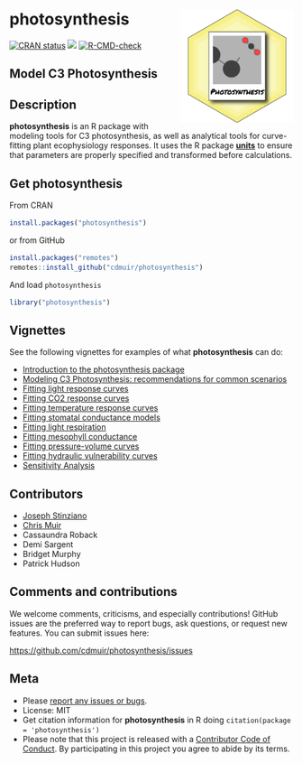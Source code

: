
<!-- README.md is generated from README.Rmd. Please edit that file -->

# photosynthesis <img src="man/figures/logo.png" align="right" height="200" width="200"/>

<!-- badges: start -->

[![CRAN
status](https://www.r-pkg.org/badges/version/photosynthesis)](https://cran.r-project.org/package=photosynthesis)
[![](https://cranlogs.r-pkg.org/badges/photosynthesis)](https://cran.r-project.org/package=photosynthesis)
[![R-CMD-check](https://github.com/cdmuir/photosynthesis/actions/workflows/R-CMD-check.yaml/badge.svg)](https://github.com/cdmuir/photosynthesis/actions/workflows/R-CMD-check.yaml)
<!-- badges: end -->

## Model C3 Photosynthesis

## Description

**photosynthesis** is an R package with modeling tools for C3
photosynthesis, as well as analytical tools for curve-fitting plant
ecophysiology responses. It uses the R package
[**units**](https://CRAN.R-project.org/package=units) to ensure that
parameters are properly specified and transformed before calculations.

## Get **photosynthesis**

From CRAN

``` r
install.packages("photosynthesis")
```

or from GitHub

``` r
install.packages("remotes")
remotes::install_github("cdmuir/photosynthesis")
```

And load `photosynthesis`

``` r
library("photosynthesis")
```

## Vignettes

See the following vignettes for examples of what **photosynthesis** can
do:

- [Introduction to the photosynthesis
  package](https://cran.r-project.org/web/packages/photosynthesis/vignettes/photosynthesis-introduction.html)
- [Modeling C3 Photosynthesis: recommendations for common
  scenarios](https://cran.r-project.org/web/packages/photosynthesis/vignettes/modeling-recommendations.html)
- [Fitting light response
  curves](https://cran.r-project.org/web/packages/photosynthesis/vignettes/light-response.html)
- [Fitting CO2 response
  curves](https://cran.r-project.org/web/packages/photosynthesis/vignettes/co2-response.html)
- [Fitting temperature response
  curves](https://cran.r-project.org/web/packages/photosynthesis/vignettes/temperature-response.html)
- [Fitting stomatal conductance
  models](https://cran.r-project.org/web/packages/photosynthesis/vignettes/stomatal-conductance.html)
- [Fitting light
  respiration](https://cran.r-project.org/web/packages/photosynthesis/vignettes/light-respiration.html)
- [Fitting mesophyll
  conductance](https://cran.r-project.org/web/packages/photosynthesis/vignettes/mesophyll-conductance.html)
- [Fitting pressure-volume
  curves](https://cran.r-project.org/web/packages/photosynthesis/vignettes/pressure-volume.html)
- [Fitting hydraulic vulnerability
  curves](https://cran.r-project.org/web/packages/photosynthesis/vignettes/hydraulic-vulnerability.html)
- [Sensitivity
  Analysis](https://cran.r-project.org/web/packages/photosynthesis/vignettes/sensitivity-analysis.html)

## Contributors

- [Joseph Stinziano](https://github.com/jstinzi)
- [Chris Muir](https://github.com/cdmuir)
- Cassaundra Roback
- Demi Sargent
- Bridget Murphy
- Patrick Hudson

## Comments and contributions

We welcome comments, criticisms, and especially contributions! GitHub
issues are the preferred way to report bugs, ask questions, or request
new features. You can submit issues here:

<https://github.com/cdmuir/photosynthesis/issues>

## Meta

- Please [report any issues or
  bugs](https://github.com/cdmuir/photosynthesis/issues).
- License: MIT
- Get citation information for **photosynthesis** in R doing
  `citation(package = 'photosynthesis')`
- Please note that this project is released with a [Contributor Code of
  Conduct](https://github.com/cdmuir/photosynthesis/blob/master/CONDUCT.md).
  By participating in this project you agree to abide by its terms.
